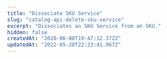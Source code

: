 ```yaml
---
title: "Dissociate SKU Service"
slug: "catalog-api-delete-sku-service"
excerpt: "Dissociates an SKU Service from an SKU."
hidden: false
createdAt: "2020-06-08T19:47:12.372Z"
updatedAt: "2022-05-20T22:23:41.967Z"
---
```

